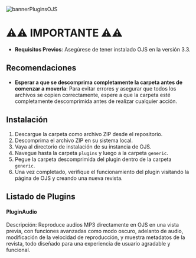 ![bannerPluginsOJS](/images/PluginBanner.png)
# ⚠️⚠️ IMPORTANTE ⚠️⚠️

- **Requisitos Previos**: Asegúrese de tener instalado OJS en la versión 3.3.

## Recomendaciones

- **Esperar a que se descomprima completamente la carpeta antes de comenzar a moverla**: Para evitar errores y asegurar que todos los archivos se copien correctamente, espere a que la carpeta esté completamente descomprimida antes de realizar cualquier acción.

## Instalación

1. Descargue la carpeta como archivo ZIP desde el repositorio.
2. Descomprima el archivo ZIP en su sistema local.
3. Vaya al directorio de instalación de su instancia de OJS.
4. Navegue hasta la carpeta `plugins` y luego a la carpeta `generic`.
5. Pegue la carpeta descomprimida del plugin dentro de la carpeta `generic`.
6. Una vez completado, verifique el funcionamiento del plugin visitando la página de OJS y creando una nueva revista.

## Listado de Plugins

#### PluginAudio

Descripción: Reproduce audios MP3 directamente en OJS en una vista previa, con funciones avanzadas como modo oscuro, adelanto de audio, modificación de la velocidad de reproducción, y muestra metadatos de la revista, todo diseñado para una experiencia de usuario agradable y funcional.

